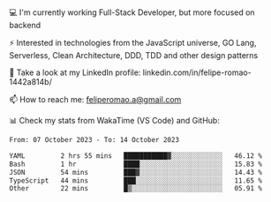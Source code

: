 💻 I'm currently working Full-Stack Developer, but more focused on backend

⚡ Interested in technologies from the JavaScript universe, GO Lang, Serverless, Clean Architecture, DDD, TDD and other design patterns

👥 Take a look at my LinkedIn profile: linkedin.com/in/felipe-romao-1442a814b/

📫 How to reach me: feliperomao.a@gmail.com

📊 Check my stats from WakaTime (VS Code) and GitHub:

<!--START_SECTION:waka-->

```txt
From: 07 October 2023 - To: 14 October 2023

YAML         2 hrs 55 mins   ███████████▓░░░░░░░░░░░░░   46.12 %
Bash         1 hr            ████░░░░░░░░░░░░░░░░░░░░░   15.83 %
JSON         54 mins         ███▓░░░░░░░░░░░░░░░░░░░░░   14.43 %
TypeScript   44 mins         ███░░░░░░░░░░░░░░░░░░░░░░   11.65 %
Other        22 mins         █▒░░░░░░░░░░░░░░░░░░░░░░░   05.91 %
```

<!--END_SECTION:waka-->
